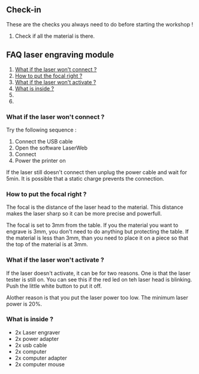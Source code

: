 ## Check-in
These are the checks you always need to do before starting the workshop !

1. Check if all the material is there.


## FAQ laser engraving module

1. [What if the laser won't connect ?]()
2. [How to put the focal right ? ]()
3. [What if the laser won't activate ?]()
4. [What is inside ?]()
5. []()
6. []()



### What if the laser won't connect ?
Try the following sequence :

1. Connect the USB cable
2. Open the software LaserWeb 
3. Connect
4. Power the printer on

If the laser still doesn't connect then unplug the power cable and wait for 5min. It is possible that a static charge prevents the connection. 

### How to put the focal right ? 

The focal is the distance of the laser head to the material. This distance makes the laser sharp so it can be more precise and powerfull. 

The focal is set to 3mm from the table. If you the material you want to engrave is 3mm, you don't need to do anything but protecting the table. If the material is less than 3mm, than you need to place it on a piece so that the top of the material is at 3mm.

### What if the laser won't activate ?
If the laser doesn't activate, it can be for two reasons. One is that the laser tester is still on. You can see this if the red led on teh laser head is blinking. Push the little white button to put it off.

Alother reason is that you put the laser power too low. The minimum laser power is 20%.

### What is inside ?

* 2x Laser engraver
* 2x power adapter
* 2x usb cable
* 2x computer
* 2x computer adapter
* 2x computer mouse

